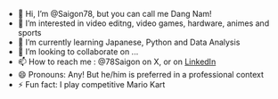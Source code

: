 - 👋 Hi, I’m @Saigon78, but you can call me Dang Nam!
- 👀 I’m interested in video editng, video games, hardware, animes and sports
- 🌱 I’m currently learning Japanese, Python and Data Analysis
- 💞️ I’m looking to collaborate on ...
- 📫 How to reach me : @78Saigon on X, or on <a href="https://www.linkedin.com/in/dang-nam-nguyen/" target="_blank">LinkedIn</a>
- 😄 Pronouns: Any! But he/him is preferred in a professional context
- ⚡ Fun fact: I play competitive Mario Kart

<!---
Saigon78/Saigon78 is a ✨ special ✨ repository because its `README.md` (this file) appears on your GitHub profile.
You can click the Preview link to take a look at your changes.
--->
